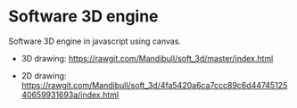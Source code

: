 # Software 3D engine
Software 3D engine in javascript using canvas.

* 3D drawing: https://rawgit.com/Mandibull/soft_3d/master/index.html

* 2D drawing: https://rawgit.com/Mandibull/soft_3d/4fa5420a6ca7ccc89c6d4474512540659931693a/index.html
